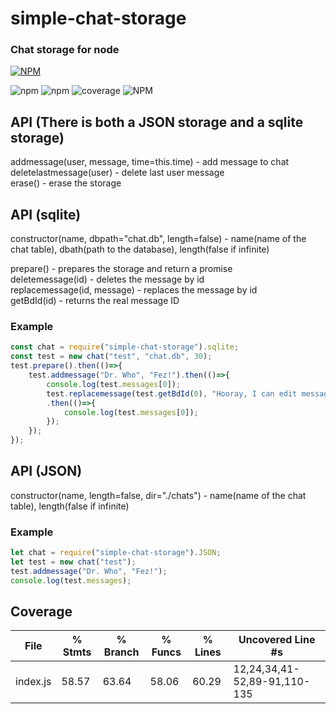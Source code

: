 # simple-chat-storage
### Chat storage for node  
[![NPM](https://nodei.co/npm/simple-chat-storage.png)](https://nodei.co/npm/simple-chat-storage/)  

![npm](https://img.shields.io/npm/v/simple-chat-storage)
![npm](https://img.shields.io/npm/dt/simple-chat-storage)
![coverage](https://img.shields.io/badge/coverage-60.29%25-yellowgreen)
![NPM](https://img.shields.io/npm/l/simple-chat-storage)


## API (There is both a JSON storage and a sqlite storage)
  
addmessage(user, message, time=this.time) - add message to chat  
deletelastmessage(user) - delete last user message  
erase() - erase the storage

## API (sqlite)

constructor(name, dbpath="chat.db", length=false) - name(name of the chat table),  dbath(path to the database), length(false if infinite)

prepare() - prepares the storage and return a promise  
deletemessage(id) - deletes the message by id  
replacemessage(id, message) - replaces the message by id  
getBdId(id) - returns the real message ID  

### Example
```javascript
const chat = require("simple-chat-storage").sqlite;
const test = new chat("test", "chat.db", 30);
test.prepare().then(()=>{
	test.addmessage("Dr. Who", "Fez!").then(()=>{
		console.log(test.messages[0]);
		test.replacemessage(test.getBdId(0), "Hooray, I can edit messages.")
		.then(()=>{
			console.log(test.messages[0]);
		});
	});
});
```

## API (JSON)

constructor(name, length=false, dir="./chats") - name(name of the chat table), length(false if infinite)  

### Example
```javascript
let chat = require("simple-chat-storage").JSON;
let test = new chat("test");
test.addmessage("Dr. Who", "Fez!");
console.log(test.messages);
```

## Coverage
File      | % Stmts | % Branch | % Funcs | % Lines | Uncovered Line #s
----------|---------|----------|---------|---------|---------------------------
 index.js |   58.57 |    63.64 |   58.06 |   60.29 | 12,24,34,41-52,89-91,110-135